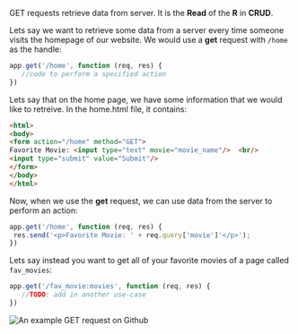 <!--title={A Closer Look at GET}-->

GET requests retrieve data from server. It is the **Read** of the **R** in **CRUD**.

Lets say we want to retrieve some data from a server every time someone visits the homepage of our website. We would use a **get** request with ``/home`` as the handle:

```javascript
app.get('/home', function (req, res) {
   //code to perform a specified action
})
```

Lets say that on the home page, we have some information that we would like to retreive. In the home.html file, it contains:

```html
<html>  
<body>  
<form action="/home" method="GET">  
Favorite Movie: <input type="text" movie="movie_name"/>  <br/>  
<input type="submit" value="Submit"/>  
</form>  
</body>  
</html>  
```

Now, when we use the **get** request, we can use data from the server to perform an action:

```javascript
app.get('/home', function (req, res) {
 res.send('<p>Favorite Movie: ' + req.query['movie']'</p>');  
})  
```

Lets say instead you want to get all of your favorite movies of a page called ``fav_movies``:

```js
app.get('/fav_movie:movies', function (req, res) {
   //TODO: add in another use-case
})  


```

![An example GET request on Github](https://res.cloudinary.com/indysigner/image/fetch/f_auto,q_auto/w_400/https://cloud.netlifyusercontent.com/assets/344dbf88-fdf9-42bb-adb4-46f01eedd629/b6d1a8b7-51ef-45d2-a416-b34d7c76abda/understanding-api-doc-github-repo-get-opt.png)